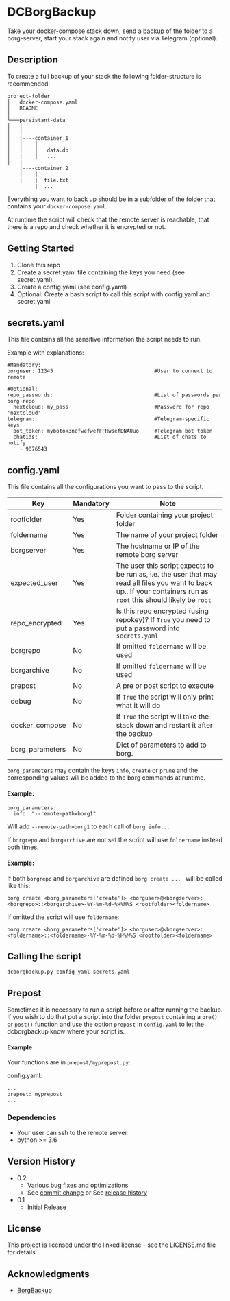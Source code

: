 # DCBorgBackup

Take your docker-compose stack down, send a backup of the folder to a borg-server, start your stack again and notify user via Telegram (optional).

## Description
To create a full backup of your stack the following folder-structure is recommended:

```
project-folder
│   docker-compose.yaml
│   README    
│
└───persistant-data
│   │   
│   │
│   |----container_1
│   |    │   
│   |    │   data.db
│   |    │   ...
│   |
    |----container_2
    |    |
    |    |  file.txt
         |  ...

```
Everything you want to back up should be in a subfolder of the folder that contains your `docker-compose.yaml`.

At runtime the script will check that the remote server is reachable, that there is a repo and check whether it is encrypted or not.

## Getting Started
1. Clone this repo
2. Create a secret.yaml file containing the keys you need (see secret.yaml).
3. Create a config.yaml (see config.yaml)
4. Optional: Create a bash script to call this script with config.yaml and secret.yaml 

## secrets.yaml
This file contains all the sensitive information the script needs to run. 

Example with explanations:

```
#Mandatory:
borguser: 12345                                 #User to connect to remote

#Optional:
repo_passwords:                                 #List of passwords per borg-repo
  nextcloud: my_pass                            #Password for repo 'nextcloud'
telegram:                                       #Telegram-specific keys
  bot_token: mybotok3nefwefwefFFRwsefDNAUuo     #Telegram bot token
  chatids:                                      #List of chats to notify
    - 9876543                                   
```
## config.yaml
This file contains all the configurations you want to pass to the script.


| Key  | Mandatory   | Note  |
|---|---|---|
|  rootfolder | Yes  | Folder containing your project folder  |
|  foldername | Yes  | The name of your project folder  |
| borgserver  |  Yes | The hostname or IP of the remote borg server  |
| expected_user  | Yes  | The user this script expects to be run as, i.e. the user that may read all files you want to back up.. If your containers run as `root` this should likely be `root`  |
|  repo_encrypted | Yes  | Is this repo encrypted (using repokey)? If `True` you need to put a password into `secrets.yaml`  |
| borgrepo  | No  | If omitted `foldername` will be used  |
| borgarchive  | No  | If omitted `foldername` will be used  |
|  prepost |  No | A pre or post script to execute  |
| debug  | No  |  If `True` the script will only print what it will do |
| docker_compose  | No  | If `True` the script will take the stack down and restart it after the backup  |
| borg_parameters  | No  |  Dict of parameters to add to borg. |


`borg_parameters` may contain the keys `info`, `create` or `prune` and the corresponding values will be added to the borg commands at runtime.

#### Example:
```
borg_parameters:
  info: "--remote-path=borg1"
```
Will add `--remote-path=borg1` to each call of `borg info...`

If `borgrepo` and `borgarchive` are not set the script will use `foldername` instead both times.

#### Example:
If both `borgrepo` and `borgarchive` are defined `borg create ... ` will be called like this:

```
borg create <borg_parameters['create']> <borguser>@<borgserver>:<borgrepo>::<borgarchive>-%Y-%m-%d-%H%M%S <rootfolder><foldername>
```
If omitted the script will use `foldername`:
```
borg create <borg_parameters['create']> <borguser>@<borgserver>:<foldername>::<foldername>-%Y-%m-%d-%H%M%S <rootfolder><foldername>
```
## Calling the script

```
dcborgbackup.py config_yaml secrets.yaml
```
## Prepost

Sometimes it is necessary to run a script before or after running the backup. If you wish to do that put a script into the folder `prepost` containing a `pre()` or `post()` function and use the option `prepost` in `config.yaml` to let the dcborgbackup know where your script is.

#### Example
Your functions are in `prepost/myprepost.py`:

config.yaml:
```
...
prepost: myprepost
...
```

### Dependencies

* Your user can ssh to the remote server
* python >= 3.6



## Version History

* 0.2
    * Various bug fixes and optimizations
    * See [commit change]() or See [release history]()
* 0.1
    * Initial Release

## License

This project is licensed under the linked license - see the LICENSE.md file for details

## Acknowledgments

* [BorgBackup](https://www.borgbackup.org/)